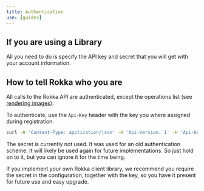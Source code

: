 ```yaml
---
title: Authentication
use: [guides]
---
```


## If you are using a Library

All you need to do is specify the API key and secret that you will get with your account information.

## How to tell Rokka who you are

All calls to the Rokka API are authenticated, except the operations list (see [rendering images](4-rendering-images)).

To authenticate, use the `Api-Key` header with the key you where assigned during registration.

```bash
curl -H 'Content-Type: application/json' -H 'Api-Version: 1' -H 'Api-Key: myKey' -X POST 'https://api.rokka.io/{action}' -d '...'
```

The secret is currently not used. It was used for an old authentication scheme. It will likely be used again for future implementations. So just hold on to it, but you can ignore it for the time being.

If you implement your own Rokka client library, we recommend you require the secret in the configuration, together with the key, so you have it present for future use and easy upgrade.
